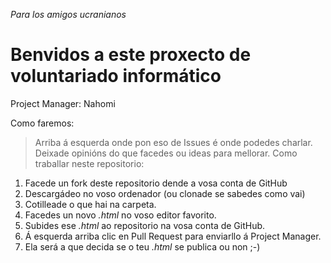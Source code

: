 _Para los amigos ucranianos_

# Benvidos a este proxecto de voluntariado informático

Project Manager: Nahomi

Como faremos:
> Arriba á esquerda onde pon eso de Issues é onde podedes charlar. Deixade opinións do que facedes ou ideas para mellorar.
> Como traballar neste repositorio:

1. Facede un fork deste repositorio  dende a vosa conta de GitHub
1. Descargádeo no voso ordenador (ou clonade se sabedes como vai)
1. Cotilleade o que hai na carpeta.
1. Facedes un novo _.html_ no voso editor favorito.
1. Subides ese _.html_ ao repositorio na vosa conta de GitHub.
1. Á esquerda arriba clic en Pull Request para enviarllo á Project Manager.
1. Ela será a que decida se o teu _.html_ se publica ou non ;-)
